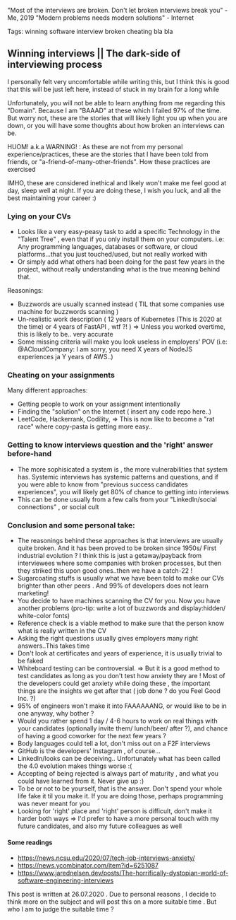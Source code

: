 "Most of the interviews are broken. Don't let broken interviews break you" - Me, 2019
"Modern problems needs modern solutions" - Internet

Tags: winning software interview broken cheating bla bla

## Winning interviews || The dark-side of interviewing process

I personally felt very uncomfortable while writing this, but I think this is good that this will be just left here, instead of stuck in my brain for a long while

Unfortunately, you will not be able to learn anything from me regarding this "Domain". Because I am "BAAAD" at these which I failed 97% of the time. But worry not, these are the stories that will likely light you up when you are down, or you will have some thoughts about how broken an interviews can be.

HUOM! a.k.a WARNING! : As these are not from my personal experience/practices, these are the stories that I have been told from friends, or "a-friend-of-many-other-friends". How these practices are exercised

IMHO, these are considered inethical and likely won't make me feel good at day, sleep well at night. If you are doing these, I wish you luck, and all the best maintaining your career :)

### Lying on your CVs
- Looks like a very easy-peasy task to add a specific Technology in the "Talent Tree" , even that if you only install them on your computers.
i.e: Any programming languages, databases or software, or cloud platforms...that you just touched/used, but not really worked with
- Or simply add what others had been doing for the past few years in the project, without really understanding what is the true meaning behind that.

Reasonings:
- Buzzwords are usually scanned instead ( TIL that some companies use machine for buzzwords scanning )
- Un-realistic work description ( 12 years of Kubernetes (This is 2020 at the time) or 4 years of FastAPI , wtf ?! )
=> Unless you worked overtime, this is likely to be.. very accurate
- Some missing criteria will make you look useless in employers' POV (i.e: @ACloudCompany: I am sorry, you need X years of NodeJS experiences ja Y years of AWS..)


### Cheating on your assignments
Many different approaches:
- Getting people to work on your assignment intentionally
- Finding the "solution" on the Internet ( insert any code repo here..)
- LeetCode, Hackerrank, Codility, => This is now like to become a "rat race" where copy-pasta is getting more easy..


### Getting to know interviews question and the 'right' answer before-hand
- The more sophisicated a system is , the more vulnerabilities that system has. Systemic interviews has systemic patterns and questions, and if you were able to know from "previous success candidates experiences", you will likely get 80% of chance to getting into interviews
- This can be done usually from a few calls from your "LinkedIn/social connections" , or social cult

### Conclusion and some personal take:

- The reasonings behind these approaches is that interviews are usually quite broken. And it has been proved to be broken since 1950s/ First industrial evolution ? I think this is just a getaway/payback from interviewees where some companies with broken processes, but then they striked this upon good ones..then we have a catch-22 !
- Sugarcoating stuffs is usually what we have been told to make our CVs brighter than other peers . And 99% of developers does not learn marketing!
- You decide to have machines scanning the CV for you. Now you have another problems (pro-tip: write a lot of buzzwords and display:hidden/ white-color fonts)
- Reference check is a viable method to make sure that the person know what is really written in the CV
- Asking the right questions usually gives employers many right answers..This takes time
- Don't look at certificates and years of experience, it is usually trivial to be faked
- Whiteboard testing can be controversial.
=> But it is a good method to test candidates as long as you don't test how anxiety they are ! Most of the developers could get anxiety while doing these , the important things are the insights we get after that ( job done ? do you Feel Good Inc. ?)
- 95% of engineers won't make it into FAAAAAANG, or would like to be in one anyway, why bother ?
- Would you rather spend 1 day / 4-6 hours to work on real things with your candidates (optionally invite them/ lunch/beer/ after ?), and chance of having a good coworker for the next few years ?
- Body languages could tell a lot, don't miss out on a F2F interviews
- GitHub is the developers' Instagram , of course...
- LinkedIn/looks can be deceiving.. Unfortunately what has been called the 4.0 evolution makes things worse :(
- Accepting of being rejected is always part of maturity , and what you could have learned from it. Never give up :)
- To be or not to be yourself, that is the answer. Don't spend your whole life fake it til you make it. If you are doing those, perhaps programming was never meant for you
- Looking for 'right' place and 'right' person is difficult, don't make it harder both ways
=> I'd prefer to have a more personal touch with my future candidates, and also my future colleagues as well

#### Some readings

- https://news.ncsu.edu/2020/07/tech-job-interviews-anxiety/
- https://news.ycombinator.com/item?id=6251087
- https://www.jarednelsen.dev/posts/The-horrifically-dystopian-world-of-software-engineering-interviews


This post is written at 26.07.2020 . Due to personal reasons , I decide to think more on the subject and will post this on a more suitable time .
But who I am to judge the suitable time ?

